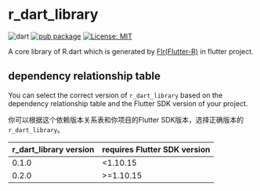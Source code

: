# r_dart_library
![dart](https://img.shields.io/badge/language-dart-orange.svg) [![pub package](https://img.shields.io/pub/v/r_dart_library.svg)](https://pub.dartlang.org/packages/r_dart_library) [![License: MIT](https://img.shields.io/badge/License-MIT-yellow.svg)](https://opensource.org/licenses/MIT)

A core library of R.dart which is generated by [Flr(Flutter-R)](https://github.com/YK-Unit/Flr) in flutter project.

## dependency relationship table

You can select the correct version of `r_dart_library` based on the dependency relationship table and the Flutter SDK version of your project.

你可以根据这个依赖版本关系表和你项目的Flutter SDK版本，选择正确版本的`r_dart_library`。

| r_dart_library version | requires Flutter SDK version |
| ---------------------- | ---------------------------- |
| 0.1.0                  | <1.10.15                     |
| 0.2.0                  | >=1.10.15                    |

